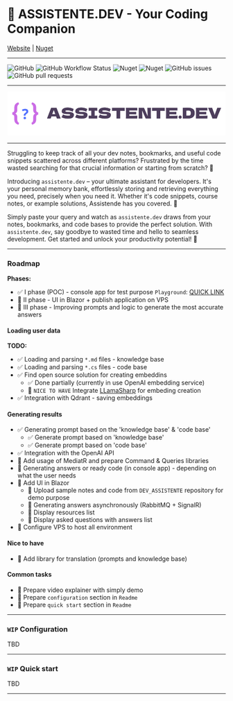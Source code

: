 # 🤖 ASSISTENTE.DEV - Your Coding Companion

 [Website](https://assistente.dev) | [Nuget](https://www.nuget.org/packages/ASSISTENTE/#readme-body-tab)

---

![GitHub](https://img.shields.io/github/license/jarmatys/DEV_ASSISTENTE) ![GitHub Workflow Status](https://img.shields.io/github/actions/workflow/status/jarmatys/DEV_ASSISTENTE/release-package.yml?label=release) ![Nuget](https://img.shields.io/nuget/v/ASSISTENTE?label=version) ![Nuget](https://img.shields.io/nuget/dt/ASSISTENTE) ![GitHub issues](https://img.shields.io/github/issues/jarmatys/DEV_ASSISTENTE) ![GitHub pull requests](https://img.shields.io/github/issues-pr/jarmatys/DEV_ASSISTENTE) 

---

![banner](ASSETS/banner.png)

---

Struggling to keep track of all your dev notes, bookmarks, and useful code snippets scattered across different platforms? Frustrated by the time wasted searching for that crucial information or starting from scratch? 🤔

Introducing `assistente.dev` – your ultimate assistant for developers. It's your personal memory bank, effortlessly storing and retrieving everything you need, precisely when you need it. Whether it's code snippets, course notes, or example solutions, Assistende has you covered. 🦾

Simply paste your query and watch as `assistente.dev` draws from your notes, bookmarks, and code bases to provide the perfect solution. With `assistente.dev`, say goodbye to wasted time and hello to seamless development. Get started and unlock your productivity potential! 🚀

---

### Roadmap

**Phases:**

- ✅ I phase (POC) - console app for test purpose `Playground`: [QUICK LINK](https://github.com/jarmatys/DEV_ASSISTENTE/tree/master/API/ASSISTENTE.Playground)
- 🔳 II phase - UI in Blazor + publish application on VPS
- 🔳 III phase - Improving prompts and logic to generate the most accurate answers

#### Loading user data

**TODO:**

- ✅ Loading and parsing  `*.md` files - knowledge base
- ✅ Loading and parsing  `*.cs` files - code base
- ✅ Find open source solution for creating embeddins
    - ✅ Done partially (currently in use OpenAI embedding  service)
    - 🔳 `NICE TO HAVE` Integrate [LLamaSharp](https://github.com/SciSharp/LLamaSharp) for embeding creation
- ✅ Integration with Qdrant - saving embeddings

#### Generating results

- ✅ Generating prompt based on the 'knowledge base' & 'code base'
    - ✅ Generate prompt based on 'knowledge base'
    - ✅ Generate prompt based on 'code base'
- ✅ Integration with the OpenAI API
- 🔳 Add usage of MediatR and prepare Command & Queries libraries 
- 🔳 Generating answers or ready code (in console app) - depending on what the user needs
- 🔳 Add UI in Blazor
    - 🔳 Upload sample notes and code from `DEV_ASSISTENTE` repository for demo purpose
    - 🔳 Generating answers asynchronously (RabbitMQ + SignalR)
    - 🔳 Display resources list
    - 🔳 Display asked questions with answers list
- 🔳 Configure VPS to host all environment

#### Nice to have

- 🔳 Add library for translation (prompts and knowledge base)

#### Common tasks

- 🔳 Prepare video explainer with simply demo
- 🔳 Prepare `configuration` section in `Readme`
- 🔳 Prepare `quick start` section in `Readme`

---

### `WIP` Configuration

TBD

---

### `WIP` Quick start

TBD

---